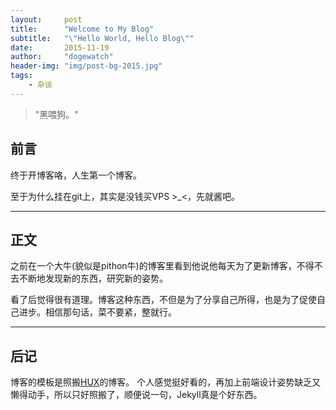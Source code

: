 ```yaml
---
layout:     post
title:      "Welcome to My Blog"
subtitle:   "\"Hello World, Hello Blog\""
date:       2015-11-19
author:     "dogewatch"
header-img: "img/post-bg-2015.jpg"
tags:
    - 杂谈
---
```

> "黑喂狗。"



## 前言

终于开博客咯，人生第一个博客。

至于为什么挂在git上，其实是没钱买VPS >_<，先就酱吧。
    
---

## 正文

之前在一个大牛(貌似是pithon牛)的博客里看到他说他每天为了更新博客，不得不去不断地发现新的东西，研究新的姿势。

看了后觉得很有道理。博客这种东西，不但是为了分享自己所得，也是为了促使自己进步。相信那句话，菜不要紧，整就行。

---

## 后记

博客的模板是照搬<a href="https://github.com/Huxpro/huxpro.github.io">HUX</a>的博客。
个人感觉挺好看的，再加上前端设计姿势缺乏又懒得动手，所以只好照搬了，顺便说一句，Jekyll真是个好东西。
